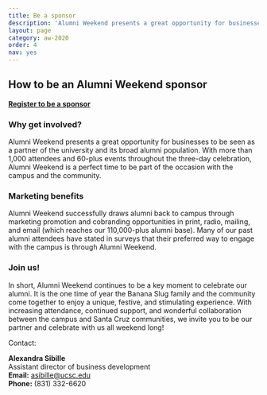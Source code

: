 ```yaml
---
title: Be a sponsor
description: 'Alumni Weekend presents a great opportunity for businesses to be seen as a partner of the university and its broad alumni population.'
layout: page
category: aw-2020
order: 4
nav: yes
---
```


## How to be an Alumni Weekend sponsor

**[Register to be a sponsor](https://secure.ucsc.edu/s/1069/bp18/interior.aspx?sid=1069&gid=1001&pgid=3959&cid=7946)**


### Why get involved?

Alumni Weekend presents a great opportunity for businesses to be seen as a partner of the university and its broad alumni population. With more than 1,000 attendees and 60-plus events throughout the three-day celebration, Alumni Weekend is a perfect time to be part of the occasion with the campus and the community. 

### Marketing benefits

Alumni Weekend successfully draws alumni back to campus through marketing promotion and cobranding opportunities in print, radio, mailing, and email (which reaches our 110,000-plus alumni base). Many of our past alumni attendees have stated in surveys that their preferred way to engage with the campus is through Alumni Weekend. 

### Join us!

In short, Alumni Weekend continues to be a key moment to celebrate our alumni. It is the one time of year the Banana Slug family and the community come together to enjoy a unique, festive, and stimulating experience. With increasing attendance, continued support, and wonderful collaboration between the campus and Santa Cruz communities, we invite you to be our partner and celebrate with us all weekend long!


Contact:

**Alexandra Sibille**<br/>
Assistant director of business development<br/>
**Email:** [asibille@ucsc.edu](mailto:asibille@ucsc.edu)<br/>
**Phone:** (831) 332-6620<br/>
